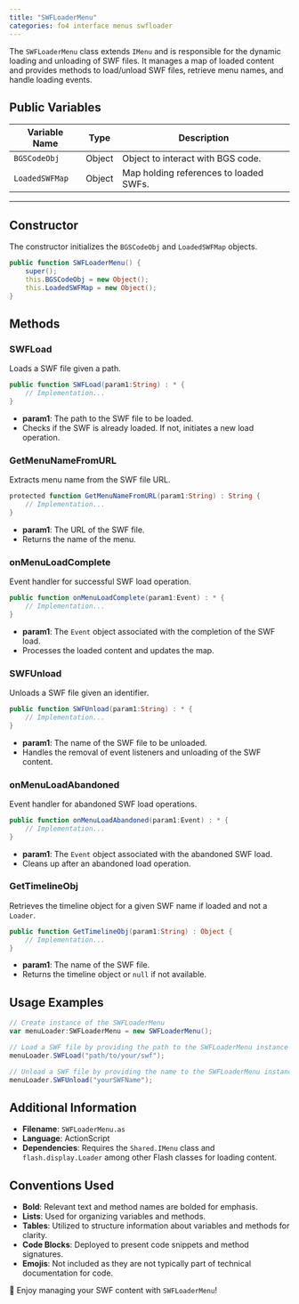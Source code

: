 ```yaml
---
title: "SWFLoaderMenu"
categories: fo4 interface menus swfloader
---
```


The `SWFLoaderMenu` class extends `IMenu` and is responsible for the dynamic loading and unloading of SWF files.
It manages a map of loaded content and provides methods to load/unload SWF files, retrieve menu names, and handle loading events.


## Public Variables

| Variable Name | Type   | Description                             |
|---------------|--------|-----------------------------------------|
| `BGSCodeObj`  | Object | Object to interact with BGS code.       |
| `LoadedSWFMap`| Object | Map holding references to loaded SWFs.  |

---

## Constructor
The constructor initializes the `BGSCodeObj` and `LoadedSWFMap` objects.

```actionscript
public function SWFLoaderMenu() {
    super();
    this.BGSCodeObj = new Object();
    this.LoadedSWFMap = new Object();
}
```


## Methods

### SWFLoad

Loads a SWF file given a path.

```actionscript
public function SWFLoad(param1:String) : * {
    // Implementation...
}
```

- **param1**: The path to the SWF file to be loaded.
- Checks if the SWF is already loaded. If not, initiates a new load operation.

### GetMenuNameFromURL

Extracts menu name from the SWF file URL.

```actionscript
protected function GetMenuNameFromURL(param1:String) : String {
    // Implementation...
}
```

- **param1**: The URL of the SWF file.
- Returns the name of the menu.

### onMenuLoadComplete

Event handler for successful SWF load operation.

```actionscript
public function onMenuLoadComplete(param1:Event) : * {
    // Implementation...
}
```

- **param1**: The `Event` object associated with the completion of the SWF load.
- Processes the loaded content and updates the map.

### SWFUnload

Unloads a SWF file given an identifier.

```actionscript
public function SWFUnload(param1:String) : * {
    // Implementation...
}
```

- **param1**: The name of the SWF file to be unloaded.
- Handles the removal of event listeners and unloading of the SWF content.

### onMenuLoadAbandoned

Event handler for abandoned SWF load operations.

```actionscript
public function onMenuLoadAbandoned(param1:Event) : * {
    // Implementation...
}
```

- **param1**: The `Event` object associated with the abandoned SWF load.
- Cleans up after an abandoned load operation.

### GetTimelineObj

Retrieves the timeline object for a given SWF name if loaded and not a `Loader`.

```actionscript
public function GetTimelineObj(param1:String) : Object {
    // Implementation...
}
```

- **param1**: The name of the SWF file.
- Returns the timeline object or `null` if not available.


## Usage Examples

```actionscript
// Create instance of the SWFLoaderMenu
var menuLoader:SWFLoaderMenu = new SWFLoaderMenu();

// Load a SWF file by providing the path to the SWFLoaderMenu instance
menuLoader.SWFLoad("path/to/your/swf");

// Unload a SWF file by providing the name to the SWFLoaderMenu instance
menuLoader.SWFUnload("yourSWFName");
```


## Additional Information

- **Filename**: `SWFLoaderMenu.as`
- **Language**: ActionScript
- **Dependencies**: Requires the `Shared.IMenu` class and `flash.display.Loader` among other Flash classes for loading content.


## Conventions Used

- **Bold**: Relevant text and method names are bolded for emphasis.
- **Lists**: Used for organizing variables and methods.
- **Tables**: Utilized to structure information about variables and methods for clarity.
- **Code Blocks**: Deployed to present code snippets and method signatures.
- **Emojis**: Not included as they are not typically part of technical documentation for code.

🚀 Enjoy managing your SWF content with `SWFLoaderMenu`!
